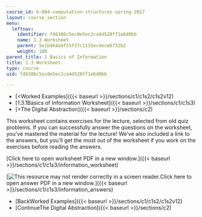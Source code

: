 ```yaml
---
course_id: 6-004-computation-structures-spring-2017
layout: course_section
menu:
  leftnav:
    identifier: f46386c5ec0e5ec2ca4d528ff1e6d0bb
    name: 1.3 Worksheet
    parent: 5e1b464a9f55f37c1135ec4ece6732b2
    weight: 180
parent_title: 1 Basics of Information
title: 1.3 Worksheet
type: course
uid: f46386c5ec0e5ec2ca4d528ff1e6d0bb

---
```


*   [<Worked Examples]({{< baseurl >}}/sections/c1/c1s2/c1s2v12)
*   [1.3.1Basics of Information Worksheet]({{< baseurl >}}/sections/c1/c1s3)
*   [\>The Digital Abstraction]({{< baseurl >}}/sections/c2)

This worksheet contains exercises for the lecture, selected from old quiz problems. If you can successfully answer the questions on the worksheet, you’ve mastered the material for the lecture! We’ve also included a link to the answers, but you’ll get the most out of the worksheet if you work on the exercises before reading the answers.

[Click here to open worksheet PDF in a new window.]({{< baseurl >}}/sections/c1/c1s3/information_worksheet)

[![This resource may not render correctly in a screen reader.](/images/inacessible.gif)Click here to open answer PDF in a new window.]({{< baseurl >}}/sections/c1/c1s3/information_answers)

*   [BackWorked Examples]({{< baseurl >}}/sections/c1/c1s2/c1s2v12)
*   [ContinueThe Digital Abstraction]({{< baseurl >}}/sections/c2)